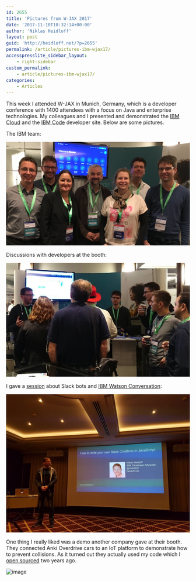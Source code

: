 ```yaml
---
id: 2655
title: 'Pictures from W-JAX 2017'
date: '2017-11-10T10:32:14+00:00'
author: 'Niklas Heidloff'
layout: post
guid: 'http://heidloff.net/?p=2655'
permalink: /article/pictures-ibm-wjax17/
accesspresslite_sidebar_layout:
    - right-sidebar
custom_permalink:
    - article/pictures-ibm-wjax17/
categories:
    - Articles
---
```


This week I attended W-JAX in Munich, Germany, which is a developer conference with 1400 attendees with a focus on Java and enterprise technologies. My colleagues and I presented and demonstrated the [IBM Cloud](https://www.ibm.com/cloud/) and the [IBM Code](https://developer.ibm.com/code/) developer site. Below are some pictures.

The IBM team:

![image](/assets/img/2017/11/wjax17-1.png)

Discussions with developers at the booth:

![image](/assets/img/2017/11/wjax17-2.png)

I gave a [session](https://jax.de/digital-transformation-innovation/how-to-write-your-own-slack-chatbots-in-javascript/) about Slack bots and [IBM Watson Conversation](https://www.ibm.com/watson/services/conversation/):

![image](/assets/img/2017/11/wjax17-4.jpg)

One thing I really liked was a demo another company gave at their booth. They connected Anki Overdrive cars to an IoT platform to demonstrate how to prevent collisions. As it turned out they actually used my code which I [open sourced](http://heidloff.net/article/ibm-bluemix-anki-overdrive-cars) two years ago.

![image](/assets/img/2017/11/wjax17-3.png)